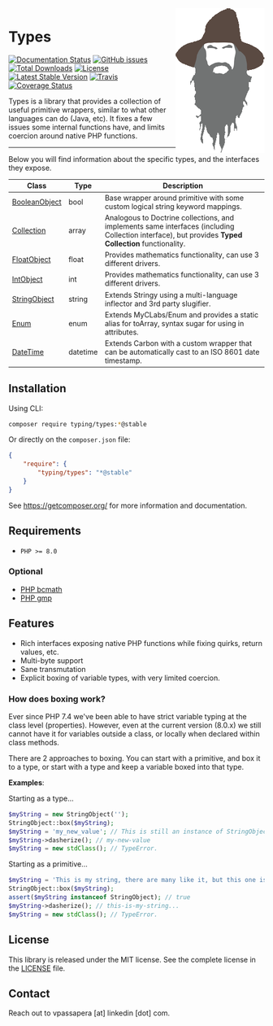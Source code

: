 <img align="right" src="https://raw.githubusercontent.com/TheDevNetwork/Aux/master/images/gandalf.png"  alt="Typing/Types Logo"/>

# Types

[![Documentation Status](https://readthedocs.org/projects/types-documentation/badge/?version=latest&style=flat-square)](https://types-documentation.readthedocs.io/en/latest/?badge=latest)
[![GitHub issues][github issues]][issues page]
[![Total Downloads][downloads shield]][packagist page]
[![License][license shield]][packagist page]
[![Latest Stable Version][latest version shield]][packagist page]
[![Travis][travis build shield]][travis page]
[![Coverage Status][coveralls badge]][coveralls page]

Types is a library that provides a collection of useful primitive wrappers, similar to
what other languages can do (Java, etc). It fixes a few issues some internal functions have,
and limits coercion around native PHP functions.

---

Below you will find information about the specific types, and the interfaces
they expose.

| Class           | Type     | Description |
|-----------------|----------|-------------|
| [BooleanObject] | bool     | Base wrapper around primitive with some custom logical string keyword mappings.|
| [Collection]    | array    | Analogous to Doctrine collections, and implements same interfaces (including Collection interface), but provides **Typed Collection** functionality. |
| [FloatObject]   | float    | Provides mathematics functionality, can use 3 different drivers. |
| [IntObject]     | int      | Provides mathematics functionality, can use 3 different drivers.| 
| [StringObject]  | string   | Extends Stringy using a multi-language inflector and 3rd party slugifier. |
| [Enum]          | enum     | Extends MyCLabs/Enum and provides a static alias for toArray, syntax sugar for using in attributes. |
| [DateTime]      | datetime | Extends Carbon with a custom wrapper that can be automatically cast to an ISO 8601 date timestamp. |

## Installation

Using CLI:

```bash
composer require typing/types:*@stable
```

Or directly on the `composer.json` file:

```json
{
    "require": {
        "typing/types": "*@stable"
    }
}
```

See https://getcomposer.org/ for more information and documentation.

## Requirements

* `PHP >= 8.0`

### Optional

* [PHP bcmath]
* [PHP gmp]

## Features

* Rich interfaces exposing native PHP functions while fixing quirks, return values, etc.
* Multi-byte support
* Sane transmutation
* Explicit boxing of variable types, with very limited coercion.

### How does boxing work?

Ever since PHP 7.4 we've been able to have strict variable typing at the class level (properties). However, even
at the current version (8.0.x) we still cannot have it for variables outside a class, or locally when declared within
class methods.

There are 2 approaches to boxing. You can start with a primitive, and box it to a type, or start with a type
and keep a variable boxed into that type.

**Examples**:

Starting as a type...
```php
$myString = new StringObject('');
StringObject::box($myString);
$myString = 'my_new_value'; // This is still an instance of StringObject.
$myString->dasherize(); // my-new-value
$myString = new stdClass(); // TypeError.
```

Starting as a primitive...

```php
$myString = 'This is my string, there are many like it, but this one is mine.';
StringObject::box($myString);
assert($myString instanceof StringObject); // true
$myString->dasherize(); // this-is-my-string...
$myString = new stdClass(); // TypeError.
```

## License

This library is released under the MIT license. See the complete license in the [LICENSE](../LICENSE) file.

## Contact

Reach out to vpassapera [at] linkedin [dot] com.

[PHP bcmath]: https://secure.php.net/manual/en5/book.bc.php
[PHP gmp]: https://secure.php.net/manual/en/book.gmp.php
[BooleanObject]: types/bool-object.md
[Collection]: ./types/collection.md
[FloatObject]: types/float-object.md
[IntObject]: types/int-object.md
[StringObject]: types/string-object.md
[Enum]: ./types/enum.md
[DateTime]: types/date-time.md
[github issues]: https://img.shields.io/github/issues/PhpTyping/Types.svg?style=flat-square
[issues page]: https://github.com/PhpTyping/Types/issues
[downloads shield]: https://img.shields.io/packagist/dt/typing/types.svg?style=flat-square
[license shield]: https://img.shields.io/packagist/l/typing/types.svg?style=flat-square
[latest version shield]: https://img.shields.io/packagist/v/typing/types.svg?style=flat-square
[packagist page]: https://packagist.org/packages/typing/types
[travis build shield]: https://img.shields.io/travis/PhpTyping/Types.svg?style=flat-square
[travis page]: https://travis-ci.org/PhpTyping/Types
[coveralls badge]: https://img.shields.io/coveralls/PhpTyping/Types/develop.svg?style=flat-square
[coveralls page]: https://coveralls.io/github/PhpTyping/Types?branch=develop
